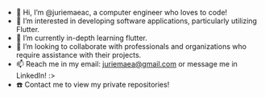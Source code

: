 - 👋 Hi, I’m @juriemaeac, a computer engineer who loves to code!
- 👀 I’m interested in developing software applications, particularly utilizing Flutter.
- 🌱 I’m currently in-depth learning flutter.
- 💞️ I’m looking to collaborate with professionals and organizations who require assistance with their projects.
- 📫 Reach me in my email: juriemaea@gmail.com or message me in LinkedIn! :>
- ☎️ Contact me to view my private repositories!

<!---
juriemaeac/juriemaeac is a ✨ special ✨ repository because its `README.md` (this file) appears on your GitHub profile.
You can click the Preview link to take a look at your changes.
--->

